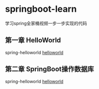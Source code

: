 # springboot-learn
学习spring全家桶视频一步一步实现的代码
## 第一章 HelloWorld
spring-helloworld <a href="https://github.com/AmazingZxy/springboot-learn/tree/master/%E7%AC%AC%E4%B8%80%E7%AB%A0/demo">helloworld</a>
## 第二章 SpringBoot操作数据库
spring-helloworld <a href="https://github.com/AmazingZxy/springboot-learn/tree/master/%E7%AC%AC%E4%BA%8C%E7%AB%A0%20%E6%95%B0%E6%8D%AE%E5%BA%93%E6%93%8D%E4%BD%9C/dataSource-demo">helloworld</a>

